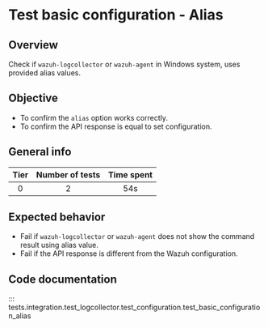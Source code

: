 # Test basic configuration - Alias
## Overview 

Check if `wazuh-logcollector` or `wazuh-agent` in Windows system, uses provided alias values.

## Objective

- To confirm the `alias` option works correctly.
- To confirm the API response is equal to set configuration.

## General info

|Tier | Number of tests | Time spent |
|:--:|:--:|:--:|
| 0 | 2 | 54s |

## Expected behavior

- Fail if `wazuh-logcollector` or `wazuh-agent` does not show the command result using alias value.
- Fail if the API response is different from the Wazuh configuration.

## Code documentation

::: tests.integration.test_logcollector.test_configuration.test_basic_configuration_alias
